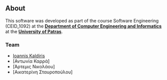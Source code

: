 ## About 

This software was developed as part of the course Software Engineering (CEID_1092) at the **[Department of Computer Engineering and Informatics](https://www.ceid.upatras.gr/en/)** at the **[University of Patras](https://www.upatras.gr/en/)**.


### Team

- [Ioannis Kaldiris](https://github.com/IoannisKaldiris)
- [Αντωνία Καρρά]
- [Άρτεµις Νικολάου]
- [Αικατερίνη Σταυροπούλου]
